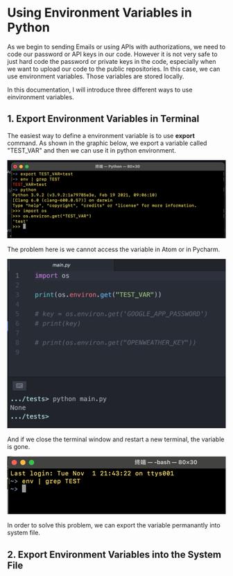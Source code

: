 # Using Environment Variables in Python

As we begin to sending Emails or using APIs with authorizations, we need to code our password or API keys in our code. However it is not very safe to just hard code the password or private keys in the code, especially when we want to upload our code to the public repositories. In this case, we can use environment variables. Those variables are stored locally.

In this documentation, I will introduce three different ways to use einvironment variables. 

## 1. Export Environment Variables in Terminal

The easiest way to define a environment variable is to use **export** command. As shown in the graphic below, we export a variable called "TEST_VAR" and then we can use it in python environment.

<div align=center><img src="images/terminal_export_env_1.png" width="800"></div>

The problem here is we cannot access the variable in Atom or in Pycharm. 

![Variable not accessable in Atom](images/terminal_export_env_2.png)

And if we close the terminal window and restart a new terminal, the variable is gone.

![Variable disappear after restart](images/terminal_export_env_3.png)

In order to solve this problem, we can export the variable permanantly into system file.

## 2. Export Environment Variables into the System File


